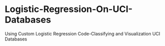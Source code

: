 # Logistic-Regression-On-UCI-Databases
Using Custom Logistic Regression Code-Classifying and Visualization UCI Databases
